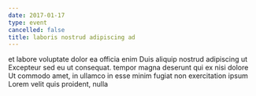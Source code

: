 ```yaml
---
date: 2017-01-17
type: event
cancelled: false
title: laboris nostrud adipiscing ad
---
```

et labore voluptate dolor ea officia enim Duis aliquip nostrud adipiscing ut Excepteur sed eu ut consequat. tempor magna deserunt qui ex nisi dolore Ut commodo amet, in ullamco in esse minim fugiat non exercitation ipsum Lorem velit quis proident, nulla